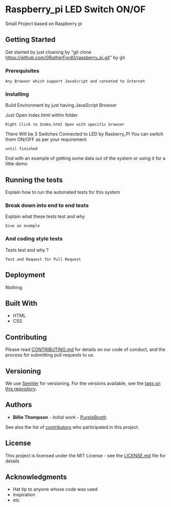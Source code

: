 # Raspberry_pi LED Switch ON/OF

Small Project based on Raspberry pi

## Getting Started

Get started by just cloaning by "git clone https://github.com/0RutherFord0/raspberry_pi.git" by git

### Prerequisites

```
Any Browser which support JavaScript and conneted to Internet
```

### Installing

Build Environment by just having JavaScript Browser

Just Open index.html within folder

```
Right Click to Index.html Open with specific browser
```

There Will be 3 Switches Connected to LED by Rasberry_Pi
You can switch them ON/OFF as per your requirement 

```
until finished
```

End with an example of getting some data out of the system or using it for a little demo

## Running the tests

Explain how to run the automated tests for this system

### Break down into end to end tests

Explain what these tests test and why

```
Give an example
```

### And coding style tests

Tests test and why ?

```
Test and Request for Pull Request 
```

## Deployment

Nothing

## Built With

* HTML
* CSS

## Contributing

Please read [CONTRIBUTING.md](https://gist.github.com/PurpleBooth/b24679402957c63ec426) for details on our code of conduct, and the process for submitting pull requests to us.

## Versioning

We use [SemVer](http://semver.org/) for versioning. For the versions available, see the [tags on this repository](https://github.com/your/project/tags). 

## Authors

* **Billie Thompson** - *Initial work* - [PurpleBooth](https://github.com/PurpleBooth)

See also the list of [contributors](https://github.com/your/project/contributors) who participated in this project.

## License

This project is licensed under the MIT License - see the [LICENSE.md](LICENSE.md) file for details

## Acknowledgments

* Hat tip to anyone whose code was used
* Inspiration
* etc
